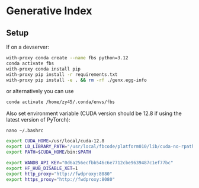# Generative Index

## Setup

If on a devserver:

```bash
with-proxy conda create --name fbs python=3.12
conda activate fbs
with-proxy conda install pip
with-proxy pip install -r requirements.txt
with-proxy pip install -e . && rm -rf ./genx.egg-info
```
or alternatively you can use
```bash
conda activate /home/zy45/.conda/envs/fbs
```

Also set environment variable (CUDA version should be 12.8 if using the latest version of PyTorch):

```
nano ~/.bashrc
```

```bash
export CUDA_HOME=/usr/local/cuda-12.8
export LD_LIBRARY_PATH="/usr/local/fbcode/platform010/lib/cuda-no-rpath-12.8:$LD_LIBRARY_PATH"
export PATH=$CUDA_HOME/bin:$PATH

export WANDB_API_KEY="0d6a256ecfbb546c6e7712cbe9639487c1ef77bc"
export HF_HUB_DISABLE_XET=1
export http_proxy="http://fwdproxy:8080"
export https_proxy="http://fwdproxy:8080"
```

